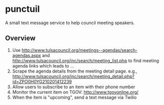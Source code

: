 punctuil
========

A small text message service to help council meeting speakers.

Overview
--------

1. Use http://www.tulsacouncil.org/meetings--agendas/search-agendas.aspx and http://www.tulsacouncil.org/inc/search/meeting_list.php to find meeting agenda links which leads to ...
2. Scrape the agenda details from the meeting detail page. e.g., http://www.tulsacouncil.org/inc/search/meeting_detail.php?id=ZPO0H0YG210201412239
3. Allow users to subscribe to an item with their phone number
4. Monitor the current item on TGOV: http://www.tgovonline.org/
5. When the item is "upcoming", send a text message via Twilio
